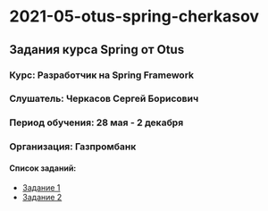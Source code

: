 # 2021-05-otus-spring-cherkasov
## Задания курса Spring от Otus
### Курс: Разработчик на Spring Framework
### Слушатель: Черкасов Сергей Борисович
### Период обучения: 28 мая - 2 декабря
### Организация: Газпромбанк
#### Список заданий:
* [Задание 1](work-01/)
* [Задание 2](work-02/)
